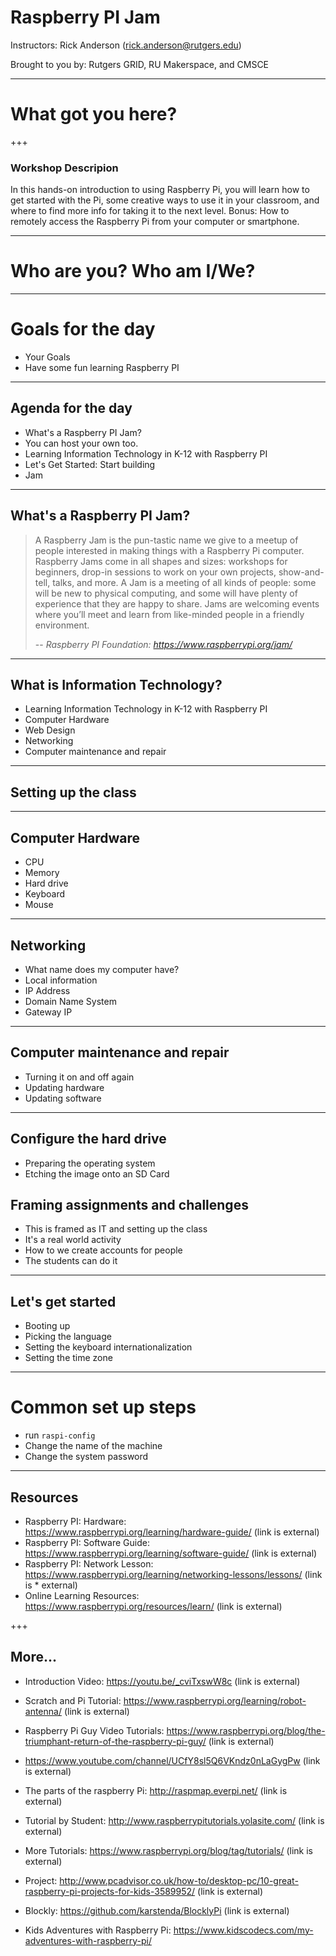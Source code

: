 # Raspberry PI Jam

Instructors:
Rick Anderson (rick.anderson@rutgers.edu)

Brought to you by:
Rutgers GRID, RU Makerspace, and CMSCE

---
# What got you here?

+++

### Workshop Descripion
In this hands-on introduction to using Raspberry Pi, you will learn how to get started with the Pi, some creative ways to use it in your classroom, and where to find more info for taking it to the next level. Bonus: How to remotely access the Raspberry Pi from your computer or smartphone.

---
# Who are you? Who am I/We?


---
# Goals for the day
 * Your Goals
 * Have some fun learning Raspberry PI
 
---
## Agenda for the day
* What's a Raspberry PI Jam?
* You can host your own too.
* Learning Information Technology in K-12 with Raspberry PI
* Let's Get Started: Start building
* Jam

---

## What's a Raspberry PI Jam?

> A Raspberry Jam is the pun-tastic name we give to a meetup of people interested in making things with a Raspberry Pi computer. Raspberry Jams come in all shapes and sizes: workshops for beginners, drop-in sessions to work on your own projects, show-and-tell, talks, and more. A Jam is a meeting of all kinds of people: some will be new to physical computing, and some will have plenty of experience that they are happy to share. Jams are welcoming events where you’ll meet and learn from like-minded people in a friendly environment.
>
> -- <cite>Raspberry PI Foundation: https://www.raspberrypi.org/jam/ </cite>

---

## What is Information Technology?
* Learning Information Technology in K-12 with Raspberry PI
 * Computer Hardware
 * Web Design
 * Networking
 * Computer maintenance and repair

---
## Setting up the class
---

## Computer Hardware
* CPU
* Memory
* Hard drive
* Keyboard
* Mouse

---

 ## Networking

* What name does my computer have?
* Local information
* IP Address
* Domain Name System
* Gateway IP

---

 ## Computer maintenance and repair
 * Turning it on and off again
 * Updating hardware
 * Updating software
 ---

## Configure the hard drive
* Preparing the operating system
* Etching the image onto an SD Card

##  Framing assignments and challenges
* This is framed as IT and setting up the class
* It's a real world activity
* How to we create accounts for people
* The students can do it

---
## Let's get started

* Booting up
* Picking the language
* Setting the keyboard internationalization
* Setting the time zone

---
# Common set up steps
* run `raspi-config`
* Change the name of the machine
* Change the system password

---
## Resources

* Raspberry PI: Hardware: https://www.raspberrypi.org/learning/hardware-guide/ (link is external)
* Raspberry PI: Software Guide: https://www.raspberrypi.org/learning/software-guide/ (link is external)
* Raspberry PI: Network Lesson: https://www.raspberrypi.org/learning/networking-lessons/lessons/ (link is * external)
* Online Learning Resources: https://www.raspberrypi.org/resources/learn/ (link is external)

+++
## More...

* Introduction Video: https://youtu.be/_cviTxswW8c (link is external)

* Scratch and Pi Tutorial: https://www.raspberrypi.org/learning/robot-antenna/ (link is external)

* Raspberry Pi Guy Video Tutorials: https://www.raspberrypi.org/blog/the-triumphant-return-of-the-raspberry-pi-guy/ (link is external)

* https://www.youtube.com/channel/UCfY8sl5Q6VKndz0nLaGygPw (link is external)

* The parts of the raspberry Pi: http://raspmap.everpi.net/ (link is external)

* Tutorial by Student: http://www.raspberrypitutorials.yolasite.com/ (link is external)

* More Tutorials: https://www.raspberrypi.org/blog/tag/tutorials/ (link is external)

* Project: http://www.pcadvisor.co.uk/how-to/desktop-pc/10-great-raspberry-pi-projects-for-kids-3589952/ (link is external)

* Blockly: https://github.com/karstenda/BlocklyPi (link is external)

*  Kids Adventures with Raspberry Pi: https://www.kidscodecs.com/my-adventures-with-raspberry-pi/
